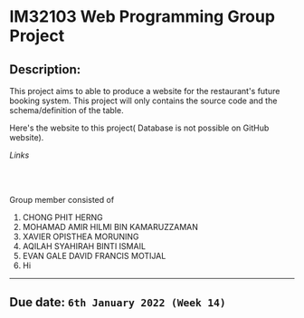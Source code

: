 # IM32103 Web Programming Group Project

## Description:
  This project aims to able to produce a website for the restaurant's future booking system.
This project will only contains the source code and the schema/definition of the table.

Here's the website to this project( Database is not possible on GitHub website).

*Links*

<br><br>

Group member consisted of
1. CHONG PHIT HERNG
2. MOHAMAD AMIR HILMI BIN KAMARUZZAMAN
3. XAVIER OPISTHEA MORUNING
4. AQILAH SYAHIRAH BINTI ISMAIL
5. EVAN GALE DAVID FRANCIS MOTIJAL
6. Hi

---

## Due date: ```6th January 2022 (Week 14)```

